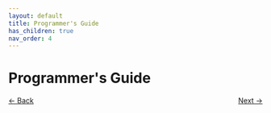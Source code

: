 ```yaml
---
layout: default
title: Programmer's Guide
has_children: true
nav_order: 4
---
```


# Programmer's Guide

<p style="text-align:left;">
  <span style="color: grey;">
  <a href="users_guide.html">&larr; Back</a>
  </span>
  <span style="float:right;">
    <a href="instruments.html">Next &rarr;</a><br>
  </span>
</p>
